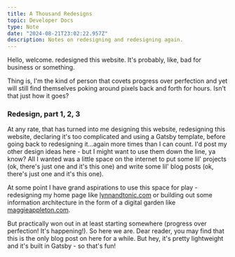 ```yaml
---
title: A Thousand Redesigns
topic: Developer Docs
type: Note
date: "2024-08-21T23:02:22.957Z"
description: Notes on redesigning and redesigning again.
---
```


Hello, welcome. redesigned this website. It's probably, like, bad for business or something.

Thing is, I'm the kind of person that covets progress over perfection and yet will still find themselves poking around pixels back and forth for hours. Isn't that just how it goes?

### Redesign, part 1, 2, 3

At any rate, that has turned into me designing this website, redesigning this website, declaring it's too complicated and using a Gatsby template, before going back to redesigning it...again more times than I can count. I'd post my other design ideas here - but I might want to use them down the line, ya know? All I wanted was a little space on the internet to put some lil' projects (ok, there's just one and it's this one) and write some lil' blog posts (ok, there's just one and it's this one).

At some point I have grand aspirations to use this space for play - redesigning my home page like [lynnandtonic.com](https://lynnandtonic.com/) or building out some information architecture in the form of a digital garden like [maggieappleton.com](https://maggieappleton.com/).

But practically won out in at least starting somewhere (progress over perfection! It's happening!). So here we are. Dear reader, you may find that this is the only blog post on here for a while. But hey, it's pretty lightweight and it's built in Gatsby - so that's fun!
